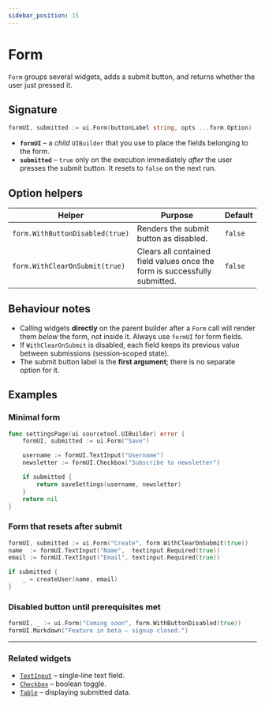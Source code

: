 ```yaml
---
sidebar_position: 15
---
```


# Form

`Form` groups several widgets, adds a submit button, and returns whether the user just pressed it.

## Signature

```go
formUI, submitted := ui.Form(buttonLabel string, opts ...form.Option)
```

* **`formUI`** – a *child* `UIBuilder` that you use to place the fields belonging to the form.
* **`submitted`** – `true` only on the execution immediately *after* the user presses the submit button. It resets to `false` on the next run.

## Option helpers

| Helper | Purpose | Default |
|--------|---------|---------|
| `form.WithButtonDisabled(true)` | Renders the submit button as disabled. | `false` |
| `form.WithClearOnSubmit(true)` | Clears all contained field values once the form is successfully submitted. | `false` |

## Behaviour notes

* Calling widgets **directly** on the parent builder after a `Form` call will render them *below* the form, not inside it. Always use `formUI` for form fields.
* If `WithClearOnSubmit` is disabled, each field keeps its previous value between submissions (session‑scoped state).
* The submit button label is the **first argument**; there is no separate option for it.

## Examples

### Minimal form

```go
func settingsPage(ui sourcetool.UIBuilder) error {
    formUI, submitted := ui.Form("Save")

    username := formUI.TextInput("Username")
    newsletter := formUI.Checkbox("Subscribe to newsletter")

    if submitted {
        return saveSettings(username, newsletter)
    }
    return nil
}
```

### Form that resets after submit

```go
formUI, submitted := ui.Form("Create", form.WithClearOnSubmit(true))
name  := formUI.TextInput("Name",  textinput.Required(true))
email := formUI.TextInput("Email", textinput.Required(true))

if submitted {
    _ = createUser(name, email)
}
```

### Disabled button until prerequisites met

```go
formUI, _ := ui.Form("Coming soon", form.WithButtonDisabled(true))
formUI.Markdown("Feature in beta – signup closed.")
```

---

### Related widgets

* [`TextInput`](./text-input) – single‑line text field.
* [`Checkbox`](./checkbox) – boolean toggle.
* [`Table`](./table) – displaying submitted data.